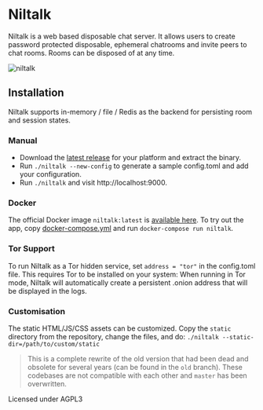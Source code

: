 # Niltalk

Niltalk is a web based disposable chat server. It allows users to create
password protected disposable, ephemeral chatrooms and invite peers to chat rooms. Rooms can
be disposed of at any time.

![niltalk](https://user-images.githubusercontent.com/547147/78459728-9f8c3180-76d8-11ea-8c0a-9cf9bfe64341.png)

## Installation
Niltalk supports in-memory / file / Redis as the backend for persisting room and session states.

### Manual
- Download the [latest release](https://github.com/knadh/niltalk/releases) for your platform and extract the binary.
- Run `./niltalk --new-config` to generate a sample config.toml and add your configuration.
- Run `./niltalk` and visit http://localhost:9000.

### Docker
The official Docker image `niltalk:latest` is [available here](https://hub.docker.com/r/kailashnadh/niltalk). To try out the app, copy [docker-compose.yml](docker-compose.yml) and run `docker-compose run niltalk`.

### Tor Support
To run Niltalk as a Tor hidden service, set `address = "tor"` in the config.toml file. This requires Tor to be installed on your system: When running in Tor mode, Niltalk will automatically create a persistent .onion address that will be displayed in the logs.

### Customisation
The static HTML/JS/CSS assets can be customized. Copy the `static` directory from the repository, change the files, and do: `./niltalk --static-dir=/path/to/custom/static`

> This is a complete rewrite of the old version that had been dead and obsolete for several years (can be found in the `old` branch). These codebases are not compatible with each other and `master` has been overwritten.

Licensed under AGPL3
